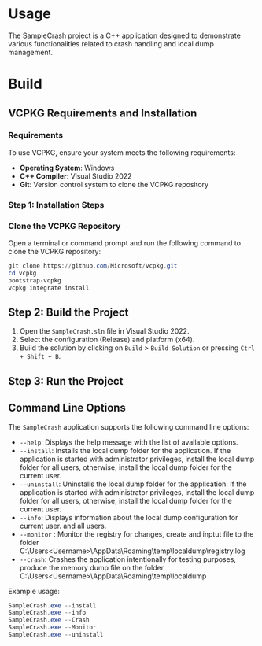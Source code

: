 # Usage
The SampleCrash project is a C++ application designed to demonstrate various functionalities related to crash handling and local dump management.

# Build

## VCPKG Requirements and Installation

### Requirements
To use VCPKG, ensure your system meets the following requirements:
- **Operating System**: Windows
- **C++ Compiler**: Visual Studio 2022
- **Git**: Version control system to clone the VCPKG repository

### Step 1: Installation Steps

### Clone the VCPKG Repository
Open a terminal or command prompt and run the following command to clone the VCPKG repository:
```powershell
git clone https://github.com/Microsoft/vcpkg.git
cd vcpkg
bootstrap-vcpkg
vcpkg integrate install
```
## Step 2: Build the Project
1. Open the `SampleCrash.sln` file in Visual Studio 2022.
2. Select the configuration (Release) and platform (x64).
3. Build the solution by clicking on `Build` > `Build Solution` or pressing `Ctrl + Shift + B`.

## Step 3: Run the Project

## Command Line Options

The `SampleCrash` application supports the following command line options:

- `--help`: Displays the help message with the list of available options.
- `--install`: Installs the local dump folder for the application.
               If the application is started with administrator privileges, install the local dump folder for all users, otherwise, install the local dump folder for the current user.
- `--uninstall`: Uninstalls the local dump folder for the application.
                If the application is started with administrator privileges, install the local dump folder for all users, otherwise, install the local dump folder for the current user.
- `--info`: Displays information about the local dump configuration for current user. and all users.
- `--monitor` : Monitor the registry for changes, create and inptut file to the folder C:\Users\<Username>\AppData\Roaming\temp\localdump\registry.log
- `--crash`: Crashes the application intentionally for testing purposes, produce the memory dump file on the folder C:\Users\<Username>\AppData\Roaming\temp\localdump


Example usage:
```powershell
SampleCrash.exe --install
SampleCrash.exe --info
SampleCrash.exe --Crash
SampleCrash.exe --Monitor
SampleCrash.exe --uninstall
```